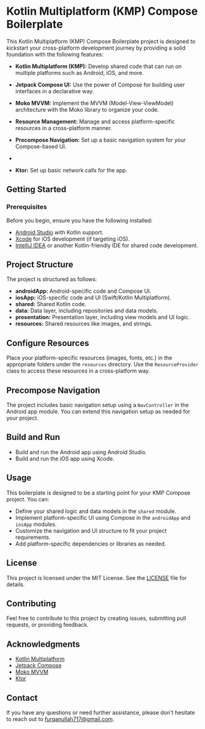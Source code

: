 # Kotlin Multiplatform (KMP) Compose Boilerplate

This Kotlin Multiplatform (KMP) Compose Boilerplate project is designed to kickstart your cross-platform development journey by providing a solid foundation with the following features:

- **Kotlin Multiplatform (KMP):** Develop shared code that can run on multiple platforms such as Android, iOS, and more.

- **Jetpack Compose UI:** Use the power of Compose for building user interfaces in a declarative way.

- **Moko MVVM:** Implement the MVVM (Model-View-ViewModel) architecture with the Moko library to organize your code.

- **Resource Management:** Manage and access platform-specific resources in a cross-platform manner.

- **Precompose Navigation:** Set up a basic navigation system for your Compose-based UI.
- 
- **Ktor:** Set up basic network calls for the app.

## Getting Started

### Prerequisites

Before you begin, ensure you have the following installed:

- [Android Studio](https://developer.android.com/studio) with Kotlin support.
- [Xcode](https://developer.apple.com/xcode/) for iOS development (if targeting iOS).
- [IntelliJ IDEA](https://www.jetbrains.com/idea/) or another Kotlin-friendly IDE for shared code development.


## Project Structure
The project is structured as follows:

- **androidApp:** Android-specific code and Compose UI.
- **iosApp:** iOS-specific code and UI (Swift/Kotlin Multiplatform).
- **shared:** Shared Kotlin code.
- **data:** Data layer, including repositories and data models.
- **presentation:** Presentation layer, including view models and UI logic.
- **resources:** Shared resources like images, and strings.

## Configure Resources
Place your platform-specific resources (images, fonts, etc.) in the appropriate folders under the `resources` directory. Use the `ResourceProvider` class to access these resources in a cross-platform way.

## Precompose Navigation
The project includes basic navigation setup using a `NavController` in the Android app module. You can extend this navigation setup as needed for your project.

## Build and Run
- Build and run the Android app using Android Studio.
- Build and run the iOS app using Xcode.

## Usage
This boilerplate is designed to be a starting point for your KMP Compose project. You can:

- Define your shared logic and data models in the `shared` module.
- Implement platform-specific UI using Compose in the `androidApp` and `iosApp` modules.
- Customize the navigation and UI structure to fit your project requirements.
- Add platform-specific dependencies or libraries as needed.

## License
This project is licensed under the MIT License. See the [LICENSE](LICENSE) file for details.

## Contributing
Feel free to contribute to this project by creating issues, submitting pull requests, or providing feedback.

## Acknowledgments
- [Kotlin Multiplatform](https://kotlinlang.org/docs/multiplatform.html)
- [Jetpack Compose](https://developer.android.com/jetpack/compose)
- [Moko MVVM](https://github.com/icerockdev/moko-mvvm)
- [Ktor](https://ktor.io/)

## Contact
If you have any questions or need further assistance, please don't hesitate to reach out to furqanullah717@gmail.com.

